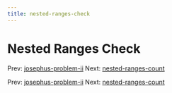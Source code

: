 ```yaml
---
title: nested-ranges-check
---
```




# Nested Ranges Check

Prev:
[josephus-problem-ii](josephus-problem-ii.md)
Next:
[nested-ranges-count](nested-ranges-count.md)

Prev:
[josephus-problem-ii](josephus-problem-ii.md)
Next:
[nested-ranges-count](nested-ranges-count.md)
